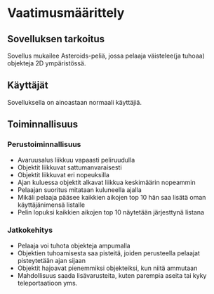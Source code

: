 # Vaatimusmäärittely

## Sovelluksen tarkoitus

Sovellus mukailee Asteroids-peliä, jossa pelaaja väistelee(ja tuhoaa) objekteja 2D ympäristössä.

## Käyttäjät

Sovelluksella on ainoastaan normaali käyttäjiä. 

## Toiminnallisuus

### Perustoiminnallisuus

- Avaruusalus liikkuu vapaasti peliruudulla
- Objektit liikkuvat sattumanvaraisesti
- Objektit liikkuvat eri nopeuksilla
- Ajan kuluessa objektit alkavat liikkua keskimäärin nopeammin
- Pelaajan suoritus mitataan kuluneella ajalla
- Mikäli pelaaja pääsee kaikkien aikojen top 10 hän saa lisätä oman käyttäjänimensä listalle
- Pelin lopuksi kaikkien aikojen top 10 näytetään järjesttynä listana

### Jatkokehitys

- Pelaaja voi tuhota objekteja ampumalla
- Objektien tuhoamisesta saa pisteitä, joiden perusteella pelaajat pisteytetään ajan sijaan
- Objektit hajoavat pienemmiksi objekteiksi, kun niitä ammutaan
- Mahdollisuus saada lisävarusteita, kuten parempia aseita tai kyky teleportaatioon yms.
